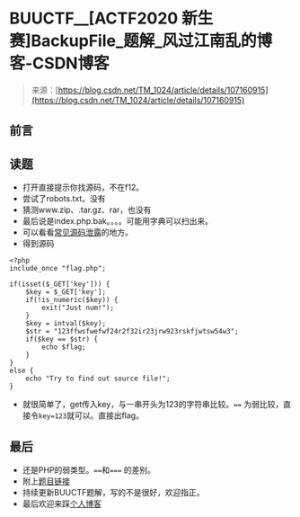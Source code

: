 <!--yml
category: 未分类
date: 2022-04-26 14:21:20
-->

# BUUCTF__[ACTF2020 新生赛]BackupFile_题解_风过江南乱的博客-CSDN博客

> 来源：[https://blog.csdn.net/TM_1024/article/details/107160915](https://blog.csdn.net/TM_1024/article/details/107160915)

## 前言

## 读题

*   打开直接提示你找源码，不在f12。
*   尝试了robots.txt。没有
*   猜测www.zip、.tar.gz、rar，也没有
*   最后说是index.php.bak。。。。可能用字典可以扫出来。
*   可以看看[常见源码泄露](https://blog.csdn.net/wy_97/article/details/78165051)的地方。
*   得到源码

```
<?php
include_once "flag.php";

if(isset($_GET['key'])) {
    $key = $_GET['key'];
    if(!is_numeric($key)) {
        exit("Just num!");
    }
    $key = intval($key);
    $str = "123ffwsfwefwf24r2f32ir23jrw923rskfjwtsw54w3";
    if($key == $str) {
        echo $flag;
    }
}
else {
    echo "Try to find out source file!";
} 
```

*   就很简单了，get传入key，与一串开头为123的字符串比较。`==` 为弱比较，直接令`key=123`就可以。直接出flag。

## 最后

*   还是PHP的弱类型。`==`和`===` 的差别。
*   附上[题目链接](https://buuoj.cn/challenges#%5BACTF2020%20%E6%96%B0%E7%94%9F%E8%B5%9B%5DBackupFile)
*   持续更新BUUCTF题解，写的不是很好，欢迎指正。
*   最后欢迎来踩[个人博客](http://ctf-web.zm996.cloud/)